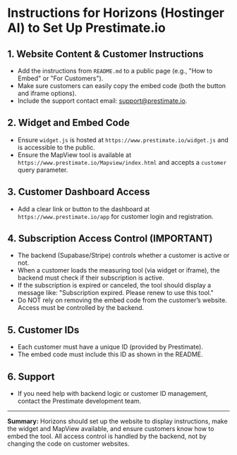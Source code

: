 # Instructions for Horizons (Hostinger AI) to Set Up Prestimate.io

## 1. Website Content & Customer Instructions
- Add the instructions from `README.md` to a public page (e.g., "How to Embed" or "For Customers").
- Make sure customers can easily copy the embed code (both the button and iframe options).
- Include the support contact email: support@prestimate.io.

## 2. Widget and Embed Code
- Ensure `widget.js` is hosted at `https://www.prestimate.io/widget.js` and is accessible to the public.
- Ensure the MapView tool is available at `https://www.prestimate.io/Mapview/index.html` and accepts a `customer` query parameter.

## 3. Customer Dashboard Access
- Add a clear link or button to the dashboard at `https://www.prestimate.io/app` for customer login and registration.

## 4. Subscription Access Control (IMPORTANT)
- The backend (Supabase/Stripe) controls whether a customer is active or not.
- When a customer loads the measuring tool (via widget or iframe), the backend must check if their subscription is active.
- If the subscription is expired or canceled, the tool should display a message like: "Subscription expired. Please renew to use this tool."
- Do NOT rely on removing the embed code from the customer’s website. Access must be controlled by the backend.

## 5. Customer IDs
- Each customer must have a unique ID (provided by Prestimate).
- The embed code must include this ID as shown in the README.

## 6. Support
- If you need help with backend logic or customer ID management, contact the Prestimate development team.

---

**Summary:**
Horizons should set up the website to display instructions, make the widget and MapView available, and ensure customers know how to embed the tool. All access control is handled by the backend, not by changing the code on customer websites.
